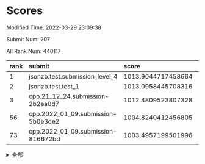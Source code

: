# Scores

Modified Time: 2022-03-29 23:09:38

Submit Num: 207

All Rank Num: 440117

| rank |               submit               |       score        |       sigma        | pk_num |
| :--- | :--------------------------------- | :----------------- | :----------------- | :----- |
| 1    | jsonzb.test.submission_level_4     | 1013.9044717458664 | 0.8708631925590828 | 8507   |
| 2    | jsonzb.test.test_1                 | 1013.0958445708316 | 0.7999508004089267 | 8510   |
| 3    | cpp.21_12_24.submission-2b2ea0d7   | 1012.4809523807328 | 0.7639322608313048 | 8507   |
| 56   | cpp.2022_01_09.submission-5b0e3de2 | 1004.8240412456805 | 0.7309421076856946 | 8503   |
| 73   | cpp.2022_01_09.submission-816672bd | 1003.4957199501996 | 0.7072804619885242 | 8508   |


<details>
<summary>全部</summary>

| rank |                 submit                 |       score        |       sigma        | pk_num |
| :--- | :------------------------------------- | :----------------- | :----------------- | :----- |
| 1    | jsonzb.test.submission_level_4         | 1013.9044717458664 | 0.8708631925590828 | 8507   |
| 2    | jsonzb.test.test_1                     | 1013.0958445708316 | 0.7999508004089267 | 8510   |
| 3    | cpp.21_12_24.submission-2b2ea0d7       | 1012.4809523807328 | 0.7639322608313048 | 8507   |
| 4    | gobigger.level_3.submission_level_3_18 | 1012.0562908659731 | 0.7769499785026999 | 8505   |
| 5    | gobigger.level_3.submission_level_3_10 | 1011.7273996098627 | 0.7765900155199986 | 8506   |
| 6    | gobigger.level_3.submission_level_3_22 | 1011.7205854189102 | 0.7970312645091886 | 8500   |
| 7    | gobigger.level_3.submission_level_3_31 | 1011.651534240491  | 0.7812966728967156 | 8505   |
| 8    | gobigger.level_3.submission_level_3_42 | 1011.5467319320992 | 0.7839174479684099 | 8500   |
| 9    | gobigger.level_3.submission_level_3_34 | 1011.2410632177056 | 0.7822734495369635 | 8505   |
| 10   | gobigger.level_3.submission_level_3_2  | 1011.0468667947302 | 0.7475330078169583 | 8505   |
| 11   | gobigger.level_3.submission_level_3_8  | 1011.0218194754009 | 0.7729763823253704 | 8508   |
| 12   | gobigger.level_3.submission_level_3_33 | 1010.8872185500165 | 0.7698971971564351 | 8504   |
| 13   | gobigger.level_3.submission_level_3_14 | 1010.7757332079167 | 0.7749295800953647 | 8511   |
| 14   | gobigger.level_3.submission_level_3_26 | 1010.6835230795976 | 0.7531912132787565 | 8506   |
| 15   | gobigger.level_3.submission_level_3_15 | 1010.6720513514755 | 0.7889319513816556 | 8510   |
| 16   | gobigger.level_3.submission_level_3_37 | 1010.5253830383859 | 0.7416245244288933 | 8506   |
| 17   | gobigger.level_3.submission_level_3_1  | 1010.5194934720672 | 0.7530583472815886 | 8504   |
| 18   | gobigger.level_3.submission_level_3_19 | 1010.4294333019375 | 0.7889748765295062 | 8507   |
| 19   | gobigger.level_3.submission_level_3_35 | 1010.2946380021425 | 0.7446037758852267 | 8503   |
| 20   | gobigger.level_3.submission_level_3_16 | 1010.2804272199841 | 0.7608144294254929 | 8501   |
| 21   | gobigger.level_3.submission_level_3_0  | 1010.2091253723563 | 0.7730853142884639 | 8505   |
| 22   | gobigger.level_3.submission_level_3_3  | 1010.199958057433  | 0.7729269977460943 | 8503   |
| 23   | gobigger.level_3.submission_level_3_23 | 1010.1741549314243 | 0.7617116756684602 | 8503   |
| 24   | gobigger.level_3.submission_level_3_46 | 1010.022997280821  | 0.7752742816003435 | 8505   |
| 25   | gobigger.level_3.submission_level_3_28 | 1010.000736079986  | 0.7605808343786353 | 8506   |
| 26   | gobigger.level_3.submission_level_3_40 | 1009.9809395278506 | 0.7513619535154359 | 8503   |
| 27   | gobigger.level_3.submission_level_3_47 | 1009.93813550777   | 0.7532982318830808 | 8507   |
| 28   | gobigger.level_3.submission_level_3_6  | 1009.854245579019  | 0.7729333134844553 | 8509   |
| 29   | gobigger.level_3.submission_level_3_39 | 1009.7759150464883 | 0.7584676563453135 | 8504   |
| 30   | gobigger.level_3.submission_level_3_41 | 1009.7628105320838 | 0.7514081979144243 | 8505   |
| 31   | gobigger.level_3.submission_level_3_27 | 1009.7617333336526 | 0.7504491305224678 | 8506   |
| 32   | gobigger.level_3.submission_level_3_44 | 1009.759067850843  | 0.7538654037109596 | 8505   |
| 33   | gobigger.level_3.submission_level_3_12 | 1009.6706821716086 | 0.7733263738778248 | 8505   |
| 34   | gobigger.level_3.submission_level_3_13 | 1009.5967018479344 | 0.7751194653650478 | 8501   |
| 35   | gobigger.level_3.submission_level_3_7  | 1009.5780809685654 | 0.7487663302993548 | 8509   |
| 36   | gobigger.level_3.submission_level_3_29 | 1009.5156812284259 | 0.7630957206161486 | 8503   |
| 37   | gobigger.level_3.submission_level_3_48 | 1009.4113947069076 | 0.738514927765643  | 8502   |
| 38   | gobigger.level_3.submission_level_3_24 | 1009.4071329674798 | 0.7298885753793939 | 8506   |
| 39   | gobigger.level_3.submission_level_3_17 | 1009.2680522063487 | 0.7513932392259531 | 8508   |
| 40   | gobigger.level_3.submission_level_3_11 | 1009.2573487645253 | 0.7352746101446093 | 8505   |
| 41   | gobigger.level_3.submission_level_3_9  | 1009.2040318756385 | 0.7554956232765127 | 8506   |
| 42   | gobigger.level_3.submission_level_3_21 | 1009.1923611751142 | 0.7392800246565561 | 8508   |
| 43   | gobigger.level_3.submission_level_3_20 | 1009.1570743959264 | 0.751303353644903  | 8500   |
| 44   | gobigger.level_3.submission_level_3_25 | 1009.0429581759167 | 0.7487664625502197 | 8503   |
| 45   | gobigger.level_3.submission_level_3_43 | 1009.0268980488294 | 0.7689493750020004 | 8505   |
| 46   | gobigger.level_3.submission_level_3_45 | 1008.9663906553197 | 0.737405816044848  | 8498   |
| 47   | gobigger.level_3.submission_level_3_5  | 1008.9175742832861 | 0.7372716499288463 | 8502   |
| 48   | gobigger.level_3.submission_level_3_4  | 1008.8850744982738 | 0.7501815727567597 | 8507   |
| 49   | gobigger.level_3.submission_level_3_36 | 1008.8832785641517 | 0.7446410920801941 | 8499   |
| 50   | gobigger.level_3.submission_level_3_49 | 1008.8022716939122 | 0.7567456071756883 | 8502   |
| 51   | gobigger.level_3.submission_level_3_30 | 1008.6541778038892 | 0.7458216316875346 | 8504   |
| 52   | gobigger.level_3.submission_level_3_38 | 1008.3501207241795 | 0.7663763086674483 | 8505   |
| 53   | gobigger.level_3.submission_level_3_32 | 1008.2980924416684 | 0.7383796166564357 | 8504   |
| 54   | gobigger.level_1.submission_level_1_41 | 1005.0787602193216 | 0.7187097660066126 | 8501   |
| 55   | gobigger.level_1.submission_level_1_14 | 1004.8832795926952 | 0.7138630135197699 | 8506   |
| 56   | cpp.2022_01_09.submission-5b0e3de2     | 1004.8240412456805 | 0.7309421076856946 | 8503   |
| 57   | gobigger.level_1.submission_level_1_43 | 1004.2270198096141 | 0.719757565218589  | 8511   |
| 58   | gobigger.level_1.submission_level_1_33 | 1004.2235172025202 | 0.7129830508179053 | 8508   |
| 59   | gobigger.level_1.submission_level_1_17 | 1004.1553973768902 | 0.7139634878593084 | 8504   |
| 60   | gobigger.level_1.submission_level_1_13 | 1004.0312736500834 | 0.7129182465859449 | 8502   |
| 61   | gobigger.level_1.submission_level_1_42 | 1003.9834388535155 | 0.7204299881315239 | 8504   |
| 62   | gobigger.level_1.submission_level_1_49 | 1003.7884770270922 | 0.7140211422542095 | 8509   |
| 63   | gobigger.level_1.submission_level_1_12 | 1003.7793120742497 | 0.7232053737919123 | 8505   |
| 64   | gobigger.level_1.submission_level_1_8  | 1003.7553831283884 | 0.7218934808063071 | 8504   |
| 65   | gobigger.level_1.submission_level_1_6  | 1003.7128738300406 | 0.7216948902325133 | 8506   |
| 66   | gobigger.level_1.submission_level_1_1  | 1003.6806775698205 | 0.7195003027918592 | 8503   |
| 67   | gobigger.level_1.submission_level_1_36 | 1003.6373546446947 | 0.7225376502160843 | 8503   |
| 68   | gobigger.level_1.submission_level_1_2  | 1003.618486296898  | 0.7068204561415687 | 8505   |
| 69   | gobigger.level_1.submission_level_1_32 | 1003.5932861573334 | 0.7162620671788966 | 8506   |
| 70   | gobigger.level_1.submission_level_1_26 | 1003.563591173475  | 0.7079376882441913 | 8505   |
| 71   | gobigger.level_1.submission_level_1_10 | 1003.5392823757662 | 0.7214507879694667 | 8504   |
| 72   | gobigger.level_1.submission_level_1_48 | 1003.5088347292976 | 0.717970538480161  | 8504   |
| 73   | cpp.2022_01_09.submission-816672bd     | 1003.4957199501996 | 0.7072804619885242 | 8508   |
| 74   | gobigger.level_1.submission_level_1_46 | 1003.4647795364461 | 0.7111339638931935 | 8499   |
| 75   | gobigger.level_1.submission_level_1_4  | 1003.4184091284978 | 0.7199213704750573 | 8507   |
| 76   | gobigger.level_1.submission_level_1_31 | 1003.401742159678  | 0.7061288425926767 | 8504   |
| 77   | gobigger.level_1.submission_level_1_0  | 1003.3896007152495 | 0.7120728587996019 | 8503   |
| 78   | gobigger.level_1.submission_level_1_16 | 1003.3816627880784 | 0.7129699886227743 | 8505   |
| 79   | gobigger.level_1.submission_level_1_15 | 1003.3612914679019 | 0.7061464979877214 | 8502   |
| 80   | gobigger.level_1.submission_level_1_23 | 1003.3440162881044 | 0.7274943097639062 | 8508   |
| 81   | gobigger.level_1.submission_level_1_35 | 1003.317771887146  | 0.7256311969669569 | 8508   |
| 82   | gobigger.level_1.submission_level_1_24 | 1003.2520445391792 | 0.722049489502925  | 8507   |
| 83   | gobigger.level_1.submission_level_1_27 | 1003.1962132667633 | 0.7223958623827104 | 8506   |
| 84   | gobigger.level_1.submission_level_1_11 | 1003.1535355964204 | 0.703894274682044  | 8498   |
| 85   | gobigger.level_1.submission_level_1_38 | 1003.147406449226  | 0.7131938002066717 | 8507   |
| 86   | gobigger.level_1.submission_level_1_21 | 1003.0558986787893 | 0.7082412353510207 | 8502   |
| 87   | gobigger.level_1.submission_level_1_18 | 1003.0463580162466 | 0.7061366825131374 | 8504   |
| 88   | gobigger.level_1.submission_level_1_37 | 1002.9920369507855 | 0.7103602234465145 | 8502   |
| 89   | gobigger.level_1.submission_level_1_40 | 1002.9522113475111 | 0.7314596815465569 | 8507   |
| 90   | gobigger.level_1.submission_level_1_5  | 1002.9044298650225 | 0.7119768154063107 | 8505   |
| 91   | gobigger.level_1.submission_level_1_45 | 1002.8920111909433 | 0.7222486691919182 | 8509   |
| 92   | gobigger.level_1.submission_level_1_34 | 1002.7933519532058 | 0.7040571755584302 | 8506   |
| 93   | gobigger.level_1.submission_level_1_44 | 1002.5860196091679 | 0.7084761651993972 | 8507   |
| 94   | gobigger.level_1.submission_level_1_28 | 1002.5841698057928 | 0.7142634035874553 | 8504   |
| 95   | gobigger.level_1.submission_level_1_20 | 1002.4975169973445 | 0.7109804727422945 | 8502   |
| 96   | gobigger.level_1.submission_level_1_30 | 1002.2988912728645 | 0.7133957774216858 | 8500   |
| 97   | gobigger.level_1.submission_level_1_29 | 1002.293391582896  | 0.714218981623919  | 8503   |
| 98   | gobigger.level_1.submission_level_1_39 | 1002.1736808045663 | 0.7153864887599379 | 8503   |
| 99   | gobigger.level_1.submission_level_1_7  | 1002.1093013500138 | 0.7090924179637899 | 8506   |
| 100  | gobigger.level_1.submission_level_1_25 | 1002.0531414215102 | 0.7092861278302447 | 8504   |
| 101  | gobigger.level_1.submission_level_1_47 | 1001.9579308660053 | 0.7128960750270926 | 8508   |
| 102  | gobigger.level_1.submission_level_1_9  | 1001.8817218205362 | 0.7142059248313762 | 8506   |
| 103  | gobigger.level_1.submission_level_1_22 | 1001.600816464732  | 0.7034677296355504 | 8500   |
| 104  | gobigger.level_1.submission_level_1_19 | 1001.5586337371425 | 0.7111835814641302 | 8502   |
| 105  | gobigger.level_1.submission_level_1_3  | 1001.4224139131209 | 0.716596968533828  | 8505   |
| 106  | gobigger.random.submission_random_39   | 998.1214615006917  | 0.702391331430666  | 8510   |
| 107  | gobigger.random.submission_random_6    | 998.0182533177889  | 0.7114369736680545 | 8499   |
| 108  | gobigger.random.submission_random_27   | 997.3789274062094  | 0.7124686316915885 | 8503   |
| 109  | gobigger.random.submission_random_37   | 997.246325241583   | 0.6940531103977943 | 8504   |
| 110  | gobigger.random.submission_random_19   | 997.2317606149635  | 0.699820908985689  | 8506   |
| 111  | gobigger.random.submission_random_36   | 997.1838405681755  | 0.7221303267263962 | 8504   |
| 112  | gobigger.random.submission_random_29   | 997.0725468105356  | 0.6960065390355559 | 8510   |
| 113  | gobigger.random.submission_random_41   | 996.9714036817744  | 0.7090330176164807 | 8510   |
| 114  | gobigger.random.submission_random_42   | 996.8349703997642  | 0.7121590850407881 | 8503   |
| 115  | gobigger.random.submission_random_47   | 996.8203266915882  | 0.7145847363602187 | 8505   |
| 116  | gobigger.random.submission_random_45   | 996.8040796892457  | 0.6999930207092919 | 8502   |
| 117  | gobigger.random.submission_random_4    | 996.652425134685   | 0.7072073717496606 | 8503   |
| 118  | gobigger.random.submission_random_23   | 996.5402657151718  | 0.7070527485375433 | 8504   |
| 119  | gobigger.random.submission_random_44   | 996.4842238465013  | 0.7135676699031829 | 8506   |
| 120  | gobigger.random.submission_random_49   | 996.3090826477925  | 0.7114150844758759 | 8498   |
| 121  | gobigger.random.submission_random_32   | 996.2178774860594  | 0.7222918488960405 | 8507   |
| 122  | gobigger.random.submission_random_46   | 996.2046317278893  | 0.6924773050945697 | 8502   |
| 123  | gobigger.random.submission_random_18   | 996.0980988658124  | 0.698225240849878  | 8504   |
| 124  | gobigger.random.submission_random_20   | 996.0971777003094  | 0.7022883559534029 | 8508   |
| 125  | gobigger.random.submission_random_3    | 996.0358894820886  | 0.7202054678476933 | 8506   |
| 126  | gobigger.random.submission_random_22   | 996.0309842849174  | 0.7077895341002174 | 8500   |
| 127  | gobigger.random.submission_random_12   | 996.0270966726589  | 0.7066499590662341 | 8505   |
| 128  | gobigger.random.submission_random_25   | 996.0120427586556  | 0.7068135431933374 | 8500   |
| 129  | gobigger.random.submission_random_34   | 995.9730474733962  | 0.7075069511211172 | 8500   |
| 130  | gobigger.random.submission_random_9    | 995.9707461629782  | 0.7084325995468896 | 8498   |
| 131  | gobigger.random.submission_random_40   | 995.9359928358775  | 0.7146077415677983 | 8506   |
| 132  | gobigger.random.submission_random_0    | 995.8988559931763  | 0.7160289287767506 | 8506   |
| 133  | gobigger.random.submission_random_43   | 995.890054256348   | 0.7180777377844201 | 8507   |
| 134  | gobigger.random.submission_random_24   | 995.8829580114501  | 0.7077367308367899 | 8503   |
| 135  | gobigger.random.submission_random_35   | 995.8687945992215  | 0.7167644272320686 | 8503   |
| 136  | gobigger.random.submission_random_15   | 995.8587100996538  | 0.7114010234435275 | 8507   |
| 137  | gobigger.random.submission_random_38   | 995.7511248316166  | 0.7224436443087301 | 8508   |
| 138  | gobigger.random.submission_random_21   | 995.7495476975417  | 0.7110466739581034 | 8507   |
| 139  | gobigger.random.submission_random_1    | 995.7364871653089  | 0.7034704664430702 | 8507   |
| 140  | gobigger.random.submission_random_26   | 995.7304044129725  | 0.7127307347588714 | 8500   |
| 141  | gobigger.random.submission_random_8    | 995.6341075005662  | 0.7061572752500712 | 8508   |
| 142  | gobigger.random.submission_random_28   | 995.5456134718952  | 0.7053753237260159 | 8506   |
| 143  | gobigger.random.submission_random_11   | 995.5041131361027  | 0.7152461058342487 | 8505   |
| 144  | gobigger.random.submission_random_16   | 995.4943457890007  | 0.7068652186378839 | 8506   |
| 145  | gobigger.random.submission_random_5    | 995.2792180456181  | 0.7082593689895214 | 8508   |
| 146  | gobigger.random.submission_random_7    | 995.2518043111288  | 0.6958017735052349 | 8502   |
| 147  | gobigger.random.submission_random_10   | 995.223197263011   | 0.725052396072606  | 8510   |
| 148  | gobigger.random.submission_random_14   | 995.2158135670618  | 0.7150050135088367 | 8505   |
| 149  | gobigger.random.submission_random_17   | 995.1405260075679  | 0.7181674163371357 | 8503   |
| 150  | gobigger.random.submission_random_31   | 995.0231151064196  | 0.7200020861399831 | 8507   |
| 151  | gobigger.random.submission_random_30   | 994.9749013593294  | 0.7173662137424803 | 8501   |
| 152  | gobigger.random.submission_random_48   | 994.9672123220817  | 0.7360046316880523 | 8508   |
| 153  | gobigger.random.submission_random_2    | 994.9585878311376  | 0.7242809693577872 | 8506   |
| 154  | gobigger.random.submission_random_13   | 994.8964500167087  | 0.709369256628571  | 8505   |
| 155  | gobigger.random.submission_random_33   | 994.8343497984758  | 0.6994893918693211 | 8507   |
| 156  | gobigger.level_2.submission_level_2_49 | 993.7179263509643  | 0.7169967900253762 | 8506   |
| 157  | gobigger.level_2.submission_level_2_22 | 993.6568900755984  | 0.7340502803920783 | 8499   |
| 158  | gobigger.level_2.submission_level_2_21 | 993.588925043135   | 0.7314699900615181 | 8503   |
| 159  | gobigger.level_2.submission_level_2_12 | 993.583245622413   | 0.7399138502422935 | 8507   |
| 160  | gobigger.level_2.submission_level_2_7  | 993.5113915263887  | 0.7425996246620156 | 8510   |
| 161  | gobigger.level_2.submission_level_2_8  | 993.4855038045816  | 0.7532602645345484 | 8504   |
| 162  | gobigger.level_2.submission_level_2_48 | 993.4793731907598  | 0.754550366861011  | 8506   |
| 163  | gobigger.level_2.submission_level_2_10 | 993.4643036190317  | 0.7314799983936094 | 8505   |
| 164  | gobigger.level_2.submission_level_2_42 | 993.152930106827   | 0.7295345353024566 | 8505   |
| 165  | gobigger.level_2.submission_level_2_34 | 993.1116986306405  | 0.7428869209983329 | 8505   |
| 166  | gobigger.level_2.submission_level_2_39 | 993.035416034247   | 0.7395498855257322 | 8505   |
| 167  | gobigger.level_2.submission_level_2_43 | 992.9945544632071  | 0.7305989214024716 | 8509   |
| 168  | gobigger.level_2.submission_level_2_32 | 992.9786924129141  | 0.7298328378075388 | 8508   |
| 169  | gobigger.level_2.submission_level_2_23 | 992.978657906356   | 0.7371656212770324 | 8505   |
| 170  | gobigger.level_2.submission_level_2_30 | 992.8799480070267  | 0.7435134291187813 | 8506   |
| 171  | gobigger.level_2.submission_level_2_31 | 992.8311274214999  | 0.7192190979728816 | 8500   |
| 172  | gobigger.level_2.submission_level_2_41 | 992.6935613413717  | 0.7383497724561441 | 8504   |
| 173  | gobigger.level_2.submission_level_2_4  | 992.6786914453576  | 0.7379923291613789 | 8504   |
| 174  | gobigger.level_2.submission_level_2_26 | 992.6523136675381  | 0.7324567800723211 | 8507   |
| 175  | gobigger.level_2.submission_level_2_40 | 992.5846465508732  | 0.7354543340119841 | 8501   |
| 176  | gobigger.level_2.submission_level_2_1  | 992.5486610725145  | 0.7238162141602982 | 8500   |
| 177  | gobigger.level_2.submission_level_2_15 | 992.3415511945908  | 0.7624084243986323 | 8501   |
| 178  | gobigger.level_2.submission_level_2_19 | 992.3056396627801  | 0.7623460415109357 | 8505   |
| 179  | gobigger.level_2.submission_level_2_9  | 992.2941495955018  | 0.742240996082499  | 8499   |
| 180  | gobigger.level_2.submission_level_2_38 | 992.241924362388   | 0.7584485570367476 | 8508   |
| 181  | gobigger.level_2.submission_level_2_20 | 992.2408174586449  | 0.7478883346188969 | 8507   |
| 182  | gobigger.level_2.submission_level_2_36 | 992.2360034798218  | 0.7393349899194587 | 8505   |
| 183  | gobigger.level_2.submission_level_2_35 | 992.1748270100115  | 0.735972173882137  | 8503   |
| 184  | gobigger.level_2.submission_level_2_45 | 992.1298874360019  | 0.7379114458023742 | 8503   |
| 185  | gobigger.level_2.submission_level_2_14 | 992.0848069421645  | 0.7447644251057869 | 8501   |
| 186  | gobigger.level_2.submission_level_2_44 | 992.0525002751193  | 0.7434404240477116 | 8506   |
| 187  | gobigger.level_2.submission_level_2_2  | 991.9691904821327  | 0.7266549347017811 | 8501   |
| 188  | gobigger.level_2.submission_level_2_46 | 991.969030789717   | 0.7486087326143723 | 8505   |
| 189  | gobigger.level_2.submission_level_2_3  | 991.9141405454941  | 0.7391246262077662 | 8504   |
| 190  | gobigger.level_2.submission_level_2_6  | 991.9141288235955  | 0.7383280250216486 | 8507   |
| 191  | gobigger.level_2.submission_level_2_25 | 991.8705897214911  | 0.7543525609477746 | 8509   |
| 192  | gobigger.level_2.submission_level_2_29 | 991.8357247472724  | 0.7653296232669679 | 8505   |
| 193  | gobigger.level_2.submission_level_2_0  | 991.8075367374754  | 0.7443090912517508 | 8502   |
| 194  | gobigger.level_2.submission_level_2_27 | 991.7067722092552  | 0.7365155014836542 | 8504   |
| 195  | gobigger.level_2.submission_level_2_16 | 991.6215881690971  | 0.7577081947136766 | 8503   |
| 196  | gobigger.level_2.submission_level_2_24 | 991.5275462078188  | 0.76607200084829   | 8509   |
| 197  | gobigger.level_2.submission_level_2_37 | 991.4151139669541  | 0.7730478695770435 | 8505   |
| 198  | gobigger.level_2.submission_level_2_5  | 991.3616237748369  | 0.7427748169470232 | 8506   |
| 199  | gobigger.level_2.submission_level_2_13 | 991.3597211201493  | 0.7626310004347814 | 8504   |
| 200  | gobigger.level_2.submission_level_2_17 | 991.3491685925786  | 0.7694043438167286 | 8503   |
| 201  | gobigger.level_2.submission_level_2_18 | 990.8261895304336  | 0.7576258915148252 | 8506   |
| 202  | gobigger.level_2.submission_level_2_28 | 990.7319342210996  | 0.7586422666497328 | 8509   |
| 203  | gobigger.level_2.submission_level_2_33 | 990.5786861209674  | 0.7553708936300458 | 8502   |
| 204  | gobigger.level_2.submission_level_2_11 | 990.416225694359   | 0.754222965345174  | 8504   |
| 205  | gobigger.level_2.submission_level_2_47 | 990.3620488027569  | 0.7697370453145405 | 8504   |
| 206  | gobigger.none.submission_none_0        | 977.7078446110945  | 1.2738919438508498 | 8506   |
| 207  | gobigger.none.submission_none_1        | 975.9005547999872  | 1.4476586995652094 | 8505   |

</details>
